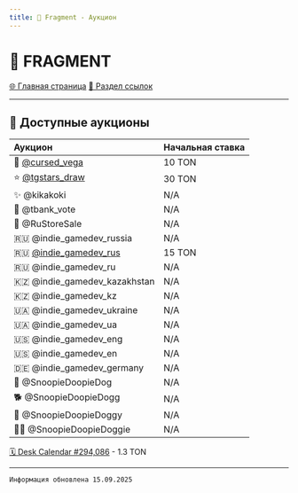 ```yaml
---
title: 💎 Fragment - Аукцион
---
```


<link rel="stylesheet" href="css/style.css">

# 💎 FRAGMENT

<a href="./index.html" class="button-link">🌐 Главная страница</a>
<a href="./links.html" class="button-link">🔗 Раздел ссылок</a>

- - - - -

## 🛒 Доступные аукционы


| Аукцион | Начальная ставка |
|:--------|:-----------------|
| 👾 [@cursed_vega](https://fragment.com/username/cursed_vega) | 10 TON |
| ⭐ [@tgstars_draw](https://fragment.com/username/tgstars_draw) | 30 TON |
| ✨ @kikakoki | N/A |
| 🏦 @tbank_vote | N/A |
| 🛒 @RuStoreSale | N/A |
| 🇷🇺 @indie_gamedev_russia | N/A |
| 🇷🇺 [@indie_gamedev_rus](https://fragment.com/username/indie_gamedev_rus) | 15 TON |
| 🇷🇺 @indie_gamedev_ru | N/A |
| 🇰🇿 @indie_gamedev_kazakhstan | N/A |
| 🇰🇿 @indie_gamedev_kz | N/A |
| 🇺🇦 @indie_gamedev_ukraine | N/A |
| 🇺🇦 @indie_gamedev_ua | N/A |
| 🇺🇸 @indie_gamedev_eng | N/A |
| 🇺🇸 @indie_gamedev_en | N/A |
| 🇩🇪 @indie_gamedev_germany | N/A |
| 🐶 @SnoopieDoopieDog | N/A |
| 🐕 @SnoopieDoopieDogg | N/A |
| 🐩 @SnoopieDoopieDoggy | N/A |
| 🐕‍🦺 @SnoopieDoopieDoggie | N/A |

[🗓️ Desk Calendar #294,086](https://t.me/nft/DeskCalendar-294086) - 1.3 TON

- - - - -

`Информация обновлена 15.09.2025`